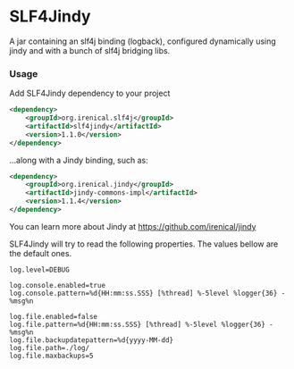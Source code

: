 # SLF4Jindy

A jar containing an slf4j binding (logback), configured dynamically using jindy and with a bunch of slf4j bridging libs.

### Usage
Add SLF4Jindy dependency to your project

```xml
<dependency>
    <groupId>org.irenical.slf4j</groupId>
    <artifactId>slf4jindy</artifactId>
    <version>1.1.0</version>
</dependency>
```

...along with a Jindy binding, such as:
```xml
<dependency>
    <groupId>org.irenical.jindy</groupId>
    <artifactId>jindy-commons-impl</artifactId>
    <version>1.1.4</version>
</dependency>
```

You can learn more about Jindy at https://github.com/irenical/jindy

SLF4Jindy will try to read the following properties. The values bellow are the default ones.
```properties
log.level=DEBUG

log.console.enabled=true
log.console.pattern=%d{HH:mm:ss.SSS} [%thread] %-5level %logger{36} - %msg%n

log.file.enabled=false
log.file.pattern=%d{HH:mm:ss.SSS} [%thread] %-5level %logger{36} - %msg%n
log.file.backupdatepattern=%d{yyyy-MM-dd}
log.file.path=./log/
log.file.maxbackups=5
```
